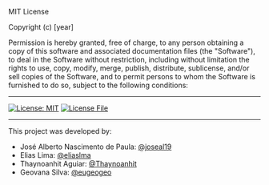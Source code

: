 MIT License

Copyright (c) [year]

Permission is hereby granted, free of charge, to any person obtaining a copy
of this software and associated documentation files (the "Software"), to deal
in the Software without restriction, including without limitation the rights
to use, copy, modify, merge, publish, distribute, sublicense, and/or sell
copies of the Software, and to permit persons to whom the Software is
furnished to do so, subject to the following conditions:

---

[![License: MIT](https://img.shields.io/badge/License-MIT-yellow.svg)](https://opensource.org/licenses/MIT)
[![License File](https://img.shields.io/badge/license-⬇️%20Download%20License-blue)](https://raw.githubusercontent.com/[username]/[repo]/main/LICENSE)

---

This project was developed by:
- José Alberto Nascimento de Paula: [@joseal19](https://github.com/joseal19)
- Elias Lima: [@eliaslma](https://github.com/eliaslma)
- Thaynoanhit Aguiar: [@Thaynoanhit](https://github.com/Thaynoanhit)
- Geovana Silva: [@eugeogeo](https://github.com/eugeogeo)
